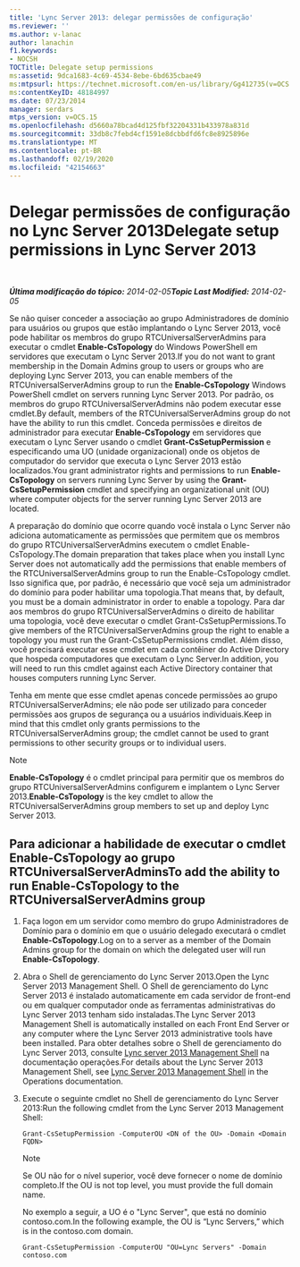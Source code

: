 ```yaml
---
title: 'Lync Server 2013: delegar permissões de configuração'
ms.reviewer: ''
ms.author: v-lanac
author: lanachin
f1.keywords:
- NOCSH
TOCTitle: Delegate setup permissions
ms:assetid: 9dca1683-4c69-4534-8ebe-6bd635cbae49
ms:mtpsurl: https://technet.microsoft.com/en-us/library/Gg412735(v=OCS.15)
ms:contentKeyID: 48184997
ms.date: 07/23/2014
manager: serdars
mtps_version: v=OCS.15
ms.openlocfilehash: d5660a78bcad4d125fbf32204331b433978a831d
ms.sourcegitcommit: 33db8c7febd4cf1591e8dcbbdfd6fc8e8925896e
ms.translationtype: MT
ms.contentlocale: pt-BR
ms.lasthandoff: 02/19/2020
ms.locfileid: "42154663"
---
```

<div data-xmlns="http://www.w3.org/1999/xhtml">

<div class="topic" data-xmlns="http://www.w3.org/1999/xhtml" data-msxsl="urn:schemas-microsoft-com:xslt" data-cs="http://msdn.microsoft.com/">

<div data-asp="https://msdn2.microsoft.com/asp">

# <a name="delegate-setup-permissions-in-lync-server-2013"></a><span data-ttu-id="76d53-102">Delegar permissões de configuração no Lync Server 2013</span><span class="sxs-lookup"><span data-stu-id="76d53-102">Delegate setup permissions in Lync Server 2013</span></span>

</div>

<div id="mainSection">

<div id="mainBody">

<span> </span>

<span data-ttu-id="76d53-103">_**Última modificação do tópico:** 2014-02-05_</span><span class="sxs-lookup"><span data-stu-id="76d53-103">_**Topic Last Modified:** 2014-02-05_</span></span>

<span data-ttu-id="76d53-104">Se não quiser conceder a associação ao grupo Administradores de domínio para usuários ou grupos que estão implantando o Lync Server 2013, você pode habilitar os membros do grupo RTCUniversalServerAdmins para executar o cmdlet **Enable-CsTopology** do Windows PowerShell em servidores que executam o Lync Server 2013.</span><span class="sxs-lookup"><span data-stu-id="76d53-104">If you do not want to grant membership in the Domain Admins group to users or groups who are deploying Lync Server 2013, you can enable members of the RTCUniversalServerAdmins group to run the **Enable-CsTopology** Windows PowerShell cmdlet on servers running Lync Server 2013.</span></span> <span data-ttu-id="76d53-105">Por padrão, os membros do grupo RTCUniversalServerAdmins não podem executar esse cmdlet.</span><span class="sxs-lookup"><span data-stu-id="76d53-105">By default, members of the RTCUniversalServerAdmins group do not have the ability to run this cmdlet.</span></span> <span data-ttu-id="76d53-106">Conceda permissões e direitos de administrador para executar **Enable-CsTopology** em servidores que executam o Lync Server usando o cmdlet **Grant-CsSetupPermission** e especificando uma UO (unidade organizacional) onde os objetos de computador do servidor que executa o Lync Server 2013 estão localizados.</span><span class="sxs-lookup"><span data-stu-id="76d53-106">You grant administrator rights and permissions to run **Enable-CsTopology** on servers running Lync Server by using the **Grant-CsSetupPermission** cmdlet and specifying an organizational unit (OU) where computer objects for the server running Lync Server 2013 are located.</span></span>

<span data-ttu-id="76d53-107">A preparação do domínio que ocorre quando você instala o Lync Server não adiciona automaticamente as permissões que permitem que os membros do grupo RTCUniversalServerAdmins executem o cmdlet Enable-CsTopology.</span><span class="sxs-lookup"><span data-stu-id="76d53-107">The domain preparation that takes place when you install Lync Server does not automatically add the permissions that enable members of the RTCUniversalServerAdmins group to run the Enable-CsTopology cmdlet.</span></span> <span data-ttu-id="76d53-108">Isso significa que, por padrão, é necessário que você seja um administrador do domínio para poder habilitar uma topologia.</span><span class="sxs-lookup"><span data-stu-id="76d53-108">That means that, by default, you must be a domain administrator in order to enable a topology.</span></span> <span data-ttu-id="76d53-109">Para dar aos membros do grupo RTCUniversalServerAdmins o direito de habilitar uma topologia, você deve executar o cmdlet Grant-CsSetupPermissions.</span><span class="sxs-lookup"><span data-stu-id="76d53-109">To give members of the RTCUniversalServerAdmins group the right to enable a topology you must run the Grant-CsSetupPermissions cmdlet.</span></span> <span data-ttu-id="76d53-110">Além disso, você precisará executar esse cmdlet em cada contêiner do Active Directory que hospeda computadores que executam o Lync Server.</span><span class="sxs-lookup"><span data-stu-id="76d53-110">In addition, you will need to run this cmdlet against each Active Directory container that houses computers running Lync Server.</span></span>

<span data-ttu-id="76d53-111">Tenha em mente que esse cmdlet apenas concede permissões ao grupo RTCUniversalServerAdmins; ele não pode ser utilizado para conceder permissões aos grupos de segurança ou a usuários individuais.</span><span class="sxs-lookup"><span data-stu-id="76d53-111">Keep in mind that this cmdlet only grants permissions to the RTCUniversalServerAdmins group; the cmdlet cannot be used to grant permissions to other security groups or to individual users.</span></span>

<div>


> [!NOTE]  
> <span data-ttu-id="76d53-112"><STRONG>Enable-CsTopology</STRONG> é o cmdlet principal para permitir que os membros do grupo RTCUniversalServerAdmins configurem e implantem o Lync Server 2013.</span><span class="sxs-lookup"><span data-stu-id="76d53-112"><STRONG>Enable-CsTopology</STRONG> is the key cmdlet to allow the RTCUniversalServerAdmins group members to set up and deploy Lync Server 2013.</span></span>



</div>

<div>

## <a name="to-add-the-ability-to-run-enable-cstopology-to-the-rtcuniversalserveradmins-group"></a><span data-ttu-id="76d53-113">Para adicionar a habilidade de executar o cmdlet Enable-CsTopology ao grupo RTCUniversalServerAdmins</span><span class="sxs-lookup"><span data-stu-id="76d53-113">To add the ability to run Enable-CsTopology to the RTCUniversalServerAdmins group</span></span>

1.  <span data-ttu-id="76d53-114">Faça logon em um servidor como membro do grupo Administradores de Domínio para o domínio em que o usuário delegado executará o cmdlet **Enable-CsTopology**.</span><span class="sxs-lookup"><span data-stu-id="76d53-114">Log on to a server as a member of the Domain Admins group for the domain on which the delegated user will run **Enable-CsTopology**.</span></span>

2.  <span data-ttu-id="76d53-115">Abra o Shell de gerenciamento do Lync Server 2013.</span><span class="sxs-lookup"><span data-stu-id="76d53-115">Open the Lync Server 2013 Management Shell.</span></span> <span data-ttu-id="76d53-116">O Shell de gerenciamento do Lync Server 2013 é instalado automaticamente em cada servidor de front-end ou em qualquer computador onde as ferramentas administrativas do Lync Server 2013 tenham sido instaladas.</span><span class="sxs-lookup"><span data-stu-id="76d53-116">The Lync Server 2013 Management Shell is automatically installed on each Front End Server or any computer where the Lync Server 2013 administrative tools have been installed.</span></span> <span data-ttu-id="76d53-117">Para obter detalhes sobre o Shell de gerenciamento do Lync Server 2013, consulte [Lync server 2013 Management Shell](lync-server-2013-lync-server-management-shell.md) na documentação operações.</span><span class="sxs-lookup"><span data-stu-id="76d53-117">For details about the Lync Server 2013 Management Shell, see [Lync Server 2013 Management Shell](lync-server-2013-lync-server-management-shell.md) in the Operations documentation.</span></span>

3.  <span data-ttu-id="76d53-118">Execute o seguinte cmdlet no Shell de gerenciamento do Lync Server 2013:</span><span class="sxs-lookup"><span data-stu-id="76d53-118">Run the following cmdlet from the Lync Server 2013 Management Shell:</span></span>
    
        Grant-CsSetupPermission -ComputerOU <DN of the OU> -Domain <Domain FQDN>
    
    <div>
    

    > [!NOTE]  
    > <span data-ttu-id="76d53-119">Se OU não for o nível superior, você deve fornecer o nome de domínio completo.</span><span class="sxs-lookup"><span data-stu-id="76d53-119">If the OU is not top level, you must provide the full domain name.</span></span>

    
    </div>
    
    <span data-ttu-id="76d53-120">No exemplo a seguir, a UO é o "Lync Server", que está no domínio contoso.com.</span><span class="sxs-lookup"><span data-stu-id="76d53-120">In the following example, the OU is “Lync Servers,” which is in the contoso.com domain.</span></span>
    
        Grant-CsSetupPermission -ComputerOU "OU=Lync Servers" -Domain contoso.com

</div>

</div>

<span> </span>

</div>

</div>

</div>

